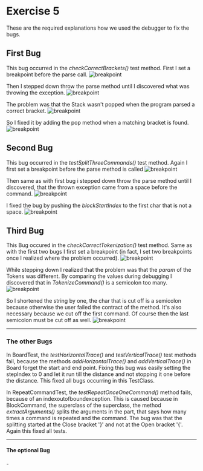 # Exercise 5

These are the required explanations how we used the debugger to fix the bugs.

## First Bug

This bug occurred in the *checkCorrectBrackets()* test method.
First I set a breakpoint before the parse call.
![breakpoint](Screenshots/Case1_shot1.jpg)

Then I stepped down throw the parse method until I discovered what was throwing the exception.
![breakpoint](Screenshots/Case1_shot3.jpg)

The problem was that the Stack wasn't popped when the program parsed a correct bracket.
![breakpoint](Screenshots/Case1_shot2.jpg)

So I fixed it by adding the pop method when a matching bracket is found.
![breakpoint](Screenshots/Case1_shot4.jpg)

## Second Bug
This bug occurred in the *testSplitThreeCommands()* test method.
Again I first set a breakpoint before the parse method is called
![breakpoint](Screenshots/Case2_shot1.jpg)

Then same as with first bug i stepped down throw the parse method until I discovered, that
the thrown exception came from a space before the command.
![breakpoint](Screenshots/Case1_shot3.jpg)

I fixed the bug by pushing the *blockStartIndex* to the first char that is not a space.
![breakpoint](Screenshots/Case1_shot4.jpg)

## Third Bug
This Bug occured in the *checkCorrectTokenization()* test method.
Same as with the first two bugs I first set a breakpoint (in fact, I set two breakpoints once
I realized where the problem occurred).
![breakpoint](Screenshots/Case3_shot1.jpg)

While stepping down I realized that the problem was that the *param* of the Tokens was different.
By comparing the values during debugging I discovered that in *TokenizeCommand()* is a semicolon
too many.
![breakpoint](Screenshots/Case3_shot2.jpg)

So I shortened the string by one, the char that is cut off is a semicolon because otherwise the user
failed the contract of the method. It's also necessary because we cut off the first command. Of course
then the last semicolon must be cut off as well.
![breakpoint](Screenshots/Case3_shot3.jpg)


---------

### The other Bugs

In BoardTest, the *testHorizontalTrace()* and *testVerticalTrace()* test methods fail, because
the methods *addHorizontalTrace()* and *addVerticalTrace()* in Board forget the start and end point.
Fixing this bug was easily setting the stepIndex to 0 and let it run till the distance and not stopping it one
before the distance. This fixed all bugs occurring in this TestClass.

In RepeatCommandTest, the *testRepeatOnceOneCommand()* method fails, because of an indexoutofboundexception.
This is caused because in BlockCommand, the superclass of the superclass, the method *extractArguments()*
splits the arguments in the part, that says how many times a command is repeated and the command.
The bug was that the splitting started at the Close bracket '}' and not at the Open bracket '{'.
Again this fixed all tests.

------------

#### The optional Bug

\-

